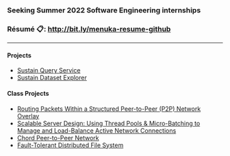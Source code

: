 ### Seeking Summer 2022 Software Engineering internships
### Résumé :clipboard:: http://bit.ly/menuka-resume-github
<!--
**menuka94/menuka94** is a ✨ _special_ ✨ repository because its `README.md` (this file) appears on your GitHub profile.

- 🔭 I’m currently working on ...
- 🌱 I’m currently learning ...
- 👯 I’m looking to collaborate on ...
- 🤔 I’m looking for help with ...
- 💬 Ask me about ...
- 📫 How to reach me: ...
-->

---

#### Projects
- [Sustain Query Service](https://github.com/Project-Sustain/sustain-query-service)
- [Sustain Dataset Explorer](https://github.com/Project-Sustain/sustain-dataset-explorer)


#### Class Projects
- [Routing Packets Within a Structured Peer-to-Peer (P2P) Network Overlay](https://github.com/menuka94/cs455-HW-1)
- [Scalable Server Design: Using Thread Pools & Micro-Batching to Manage and Load-Balance Active Network Connections](https://github.com/menuka94/cs455-hw2)
- [Chord Peer-to-Peer Network](https://github.com/menuka94/chord-p2p)
- [Fault-Tolerant Distributed File System](https://github.com/menuka94/java-distributed-file-system)
